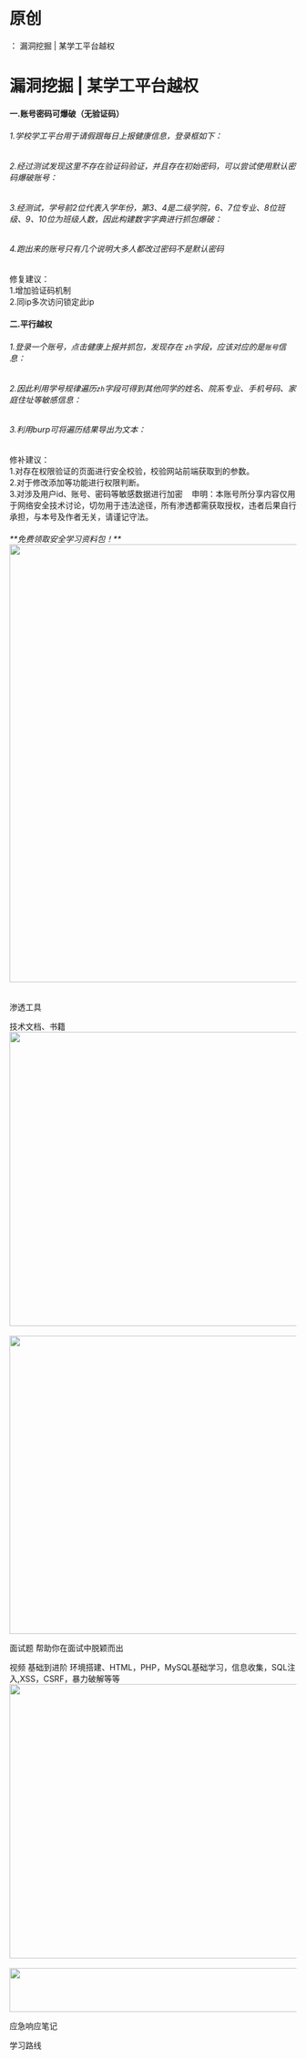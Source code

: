 # 原创
：  漏洞挖掘 | 某学工平台越权

# 漏洞挖掘 | 某学工平台越权

#### 一.账号密码可爆破（无验证码）

###### 1.学校学工平台用于请假跟每日上报健康信息，登录框如下：

###### 2.经过测试发现这里不存在验证码验证，并且存在初始密码，可以尝试使用默认密码爆破账号：

###### 3.经测试，学号前2位代表入学年份，第3、4是二级学院，6、7位专业、8位班级、9、10位为班级人数，因此构建数字字典进行抓包爆破：

###### 4.跑出来的账号只有几个说明大多人都改过密码不是默认密码

> 
修复建议：<br/> 1.增加验证码机制<br/> 2.同ip多次访问锁定此ip


#### 二.平行越权

###### 1.登录一个账号，点击健康上报并抓包，发现存在 `zh`字段，应该对应的是`账号`信息：

###### 2.因此利用学号规律遍历`zh`字段可得到其他同学的姓名、院系专业、手机号码、家庭住址等敏感信息：

###### 3.利用burp可将遍历结果导出为文本：

> 
修补建议：<br/> 1.对存在权限验证的页面进行安全校验，校验网站前端获取到的参数。<br/> 2.对于修改添加等功能进行权限判断。<br/> 3.对涉及用户id、账号、密码等敏感数据进行加密
   申明：本账号所分享内容仅用于网络安全技术讨论，切勿用于违法途径，所有渗透都需获取授权，违者后果自行承担，与本号及作者无关，请谨记守法。
<h6>**免费领取安全学习资料包！**<img alt="" height="768" src="https://img-blog.csdnimg.cn/direct/2f74894cf8e04b7f87d9716681f6e26b.png" width="1024"/></h6>
渗透工具

技术文档、书籍
<img alt="" height="516" src="https://img-blog.csdnimg.cn/direct/5b4209eac3784bd18f5e1cd6a5157e4e.png" width="852"/> <img alt="" height="523" src="https://img-blog.csdnimg.cn/direct/4a89b0c2a52a4f569a970e55dcbac0b4.png" width="856"/>

面试题
帮助你在面试中脱颖而出

视频
基础到进阶
环境搭建、HTML，PHP，MySQL基础学习，信息收集，SQL注入,XSS，CSRF，暴力破解等等
<img alt="" height="481" src="https://img-blog.csdnimg.cn/direct/4f211474c8ab4a5a910884e1d3423310.png" width="694"/> <img alt="" height="77" src="https://img-blog.csdnimg.cn/direct/54c2816350ae4bf787d1c6eec0d4e837.png" width="665"/>

应急响应笔记

学习路线


